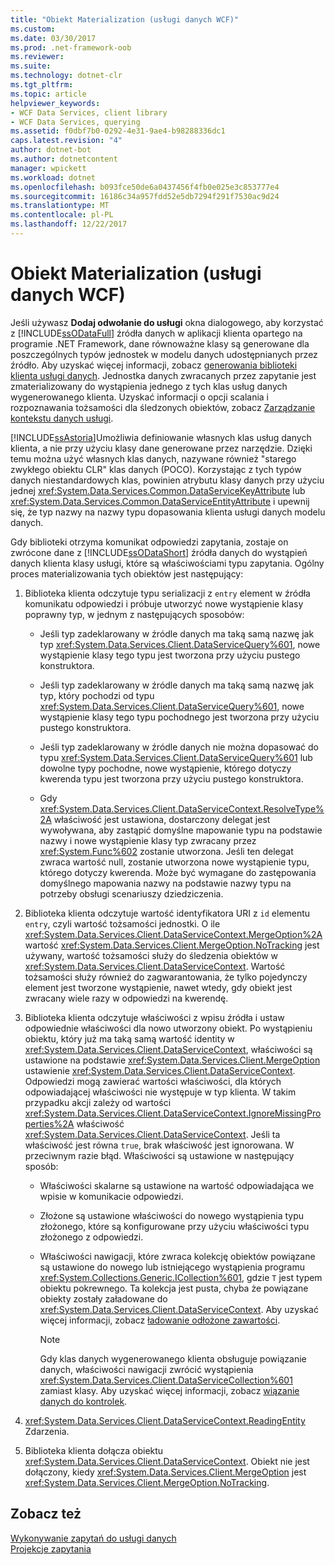```yaml
---
title: "Obiekt Materialization (usługi danych WCF)"
ms.custom: 
ms.date: 03/30/2017
ms.prod: .net-framework-oob
ms.reviewer: 
ms.suite: 
ms.technology: dotnet-clr
ms.tgt_pltfrm: 
ms.topic: article
helpviewer_keywords:
- WCF Data Services, client library
- WCF Data Services, querying
ms.assetid: f0dbf7b0-0292-4e31-9ae4-b98288336dc1
caps.latest.revision: "4"
author: dotnet-bot
ms.author: dotnetcontent
manager: wpickett
ms.workload: dotnet
ms.openlocfilehash: b093fce50de6a0437456f4fb0e025e3c853777e4
ms.sourcegitcommit: 16186c34a957fdd52e5db7294f291f7530ac9d24
ms.translationtype: MT
ms.contentlocale: pl-PL
ms.lasthandoff: 12/22/2017
---
```

# <a name="object-materialization-wcf-data-services"></a>Obiekt Materialization (usługi danych WCF)
Jeśli używasz **Dodaj odwołanie do usługi** okna dialogowego, aby korzystać z [!INCLUDE[ssODataFull](../../../../includes/ssodatafull-md.md)] źródła danych w aplikacji klienta opartego na programie .NET Framework, dane równoważne klasy są generowane dla poszczególnych typów jednostek w modelu danych udostępnianych przez źródło. Aby uzyskać więcej informacji, zobacz [generowania biblioteki klienta usługi danych](../../../../docs/framework/data/wcf/generating-the-data-service-client-library-wcf-data-services.md). Jednostka danych zwracanych przez zapytanie jest zmaterializowany do wystąpienia jednego z tych klas usług danych wygenerowanego klienta. Uzyskać informacji o opcji scalania i rozpoznawania tożsamości dla śledzonych obiektów, zobacz [Zarządzanie kontekstu danych usługi](../../../../docs/framework/data/wcf/managing-the-data-service-context-wcf-data-services.md).  
  
 [!INCLUDE[ssAstoria](../../../../includes/ssastoria-md.md)]Umożliwia definiowanie własnych klas usług danych klienta, a nie przy użyciu klasy dane generowane przez narzędzie. Dzięki temu można użyć własnych klas danych, nazywane również "starego zwykłego obiektu CLR" klas danych (POCO). Korzystając z tych typów danych niestandardowych klas, powinien atrybutu klasy danych przy użyciu jednej <xref:System.Data.Services.Common.DataServiceKeyAttribute> lub <xref:System.Data.Services.Common.DataServiceEntityAttribute> i upewnij się, że typ nazwy na nazwy typu dopasowania klienta usługi danych modelu danych.  
  
 Gdy biblioteki otrzyma komunikat odpowiedzi zapytania, zostaje on zwrócone dane z [!INCLUDE[ssODataShort](../../../../includes/ssodatashort-md.md)] źródła danych do wystąpień danych klienta klasy usługi, które są właściwościami typu zapytania. Ogólny proces materializowania tych obiektów jest następujący:  
  
1.  Biblioteka klienta odczytuje typu serializacji z `entry` element w źródła komunikatu odpowiedzi i próbuje utworzyć nowe wystąpienie klasy poprawny typ, w jednym z następujących sposobów:  
  
    -   Jeśli typ zadeklarowany w źródle danych ma taką samą nazwę jak typ <xref:System.Data.Services.Client.DataServiceQuery%601>, nowe wystąpienie klasy tego typu jest tworzona przy użyciu pustego konstruktora.  
  
    -   Jeśli typ zadeklarowany w źródle danych ma taką samą nazwę jak typ, który pochodzi od typu <xref:System.Data.Services.Client.DataServiceQuery%601>, nowe wystąpienie klasy tego typu pochodnego jest tworzona przy użyciu pustego konstruktora.  
  
    -   Jeśli typ zadeklarowany w źródle danych nie można dopasować do typu <xref:System.Data.Services.Client.DataServiceQuery%601> lub dowolne typy pochodne, nowe wystąpienie, którego dotyczy kwerenda typu jest tworzona przy użyciu pustego konstruktora.  
  
    -   Gdy <xref:System.Data.Services.Client.DataServiceContext.ResolveType%2A> właściwość jest ustawiona, dostarczony delegat jest wywoływana, aby zastąpić domyślne mapowanie typu na podstawie nazwy i nowe wystąpienie klasy typ zwracany przez <xref:System.Func%602> zostanie utworzona. Jeśli ten delegat zwraca wartość null, zostanie utworzona nowe wystąpienie typu, którego dotyczy kwerenda. Może być wymagane do zastępowania domyślnego mapowania nazwy na podstawie nazwy typu na potrzeby obsługi scenariuszy dziedziczenia.  
  
2.  Biblioteka klienta odczytuje wartość identyfikatora URI z `id` elementu `entry`, czyli wartość tożsamości jednostki. O ile <xref:System.Data.Services.Client.DataServiceContext.MergeOption%2A> wartość <xref:System.Data.Services.Client.MergeOption.NoTracking> jest używany, wartość tożsamości służy do śledzenia obiektów w <xref:System.Data.Services.Client.DataServiceContext>. Wartość tożsamości służy również do zagwarantowania, że tylko pojedynczy element jest tworzone wystąpienie, nawet wtedy, gdy obiekt jest zwracany wiele razy w odpowiedzi na kwerendę.  
  
3.  Biblioteka klienta odczytuje właściwości z wpisu źródła i ustaw odpowiednie właściwości dla nowo utworzony obiekt. Po wystąpieniu obiektu, który już ma taką samą wartość identity w <xref:System.Data.Services.Client.DataServiceContext>, właściwości są ustawione na podstawie <xref:System.Data.Services.Client.MergeOption> ustawienie <xref:System.Data.Services.Client.DataServiceContext>. Odpowiedzi mogą zawierać wartości właściwości, dla których odpowiadającej właściwości nie występuje w typ klienta. W takim przypadku akcji zależy od wartości <xref:System.Data.Services.Client.DataServiceContext.IgnoreMissingProperties%2A> właściwość <xref:System.Data.Services.Client.DataServiceContext>. Jeśli ta właściwość jest równa `true`, brak właściwość jest ignorowana. W przeciwnym razie błąd. Właściwości są ustawione w następujący sposób:  
  
    -   Właściwości skalarne są ustawione na wartość odpowiadająca we wpisie w komunikacie odpowiedzi.  
  
    -   Złożone są ustawione właściwości do nowego wystąpienia typu złożonego, które są konfigurowane przy użyciu właściwości typu złożonego z odpowiedzi.  
  
    -   Właściwości nawigacji, które zwraca kolekcję obiektów powiązane są ustawione do nowego lub istniejącego wystąpienia programu <xref:System.Collections.Generic.ICollection%601>, gdzie `T` jest typem obiektu pokrewnego. Ta kolekcja jest pusta, chyba że powiązane obiekty zostały załadowane do <xref:System.Data.Services.Client.DataServiceContext>. Aby uzyskać więcej informacji, zobacz [ładowanie odłożone zawartości](../../../../docs/framework/data/wcf/loading-deferred-content-wcf-data-services.md).  
  
        > [!NOTE]
        >  Gdy klas danych wygenerowanego klienta obsługuje powiązanie danych, właściwości nawigacji zwrócić wystąpienia <xref:System.Data.Services.Client.DataServiceCollection%601> zamiast klasy. Aby uzyskać więcej informacji, zobacz [wiązanie danych do kontrolek](../../../../docs/framework/data/wcf/binding-data-to-controls-wcf-data-services.md).  
  
4.  <xref:System.Data.Services.Client.DataServiceContext.ReadingEntity> Zdarzenia.  
  
5.  Biblioteka klienta dołącza obiektu <xref:System.Data.Services.Client.DataServiceContext>. Obiekt nie jest dołączony, kiedy <xref:System.Data.Services.Client.MergeOption> jest <xref:System.Data.Services.Client.MergeOption.NoTracking>.  
  
## <a name="see-also"></a>Zobacz też  
 [Wykonywanie zapytań do usługi danych](../../../../docs/framework/data/wcf/querying-the-data-service-wcf-data-services.md)  
 [Projekcje zapytania](../../../../docs/framework/data/wcf/query-projections-wcf-data-services.md)
